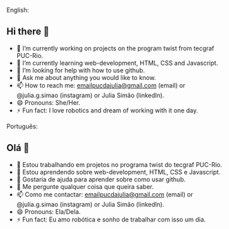 English:

## Hi there 👋

- 🔭 I’m currently working on projects on the program twist from tecgraf PUC-Rio.
- 🌱 I’m currently learning web-development, HTML, CSS and Javascript.
- 🤔 I’m looking for help with how to use github.
- 💬 Ask me about anything you would like to know.
- 📫 How to reach me: emailpucdajulia@gmail.com (email) or @julia.g.simao (instagram) or Julia Simão (linkedln).
- 😄 Pronouns: She/Her.
- ⚡ Fun fact: I love robotics and dream of working with it one day.
  
Português:

## Olá 👋

- 🔭 Estou trabalhando em projetos no programa twist do tecgraf PUC-Rio.
- 🌱 Estou aprendendo sobre web-development, HTML, CSS e Javascript.
- 🤔 Gostaria de ajuda para aprender sobre como usar github.
- 💬 Me pergunte qualquer coisa que queira saber.
- 📫 Como me contactar: emailpucdajulia@gmail.com (email) or @julia.g.simao (instagram) or Julia Simão (linkedln).
- 😄 Pronouns: Ela/Dela.
- ⚡ Fun fact: Eu amo robótica e sonho de trabalhar com isso um dia.

<!--
**ju-s11/ju-s11** is a ✨ _special_ ✨ repository because its `README.md` (this file) appears on your GitHub profile.

Here are some ideas to get you started:

- 🔭 I’m currently working on ...
- 🌱 I’m currently learning ...
- 👯 I’m looking to collaborate on ...
- 🤔 I’m looking for help with ...
- 💬 Ask me about ...
- 📫 How to reach me: ...
- 😄 Pronouns: ...
- ⚡ Fun fact: ...
-->
